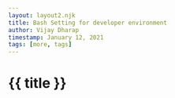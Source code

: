 ```yaml
---
layout: layout2.njk
title: Bash Setting for developer environment
author: Vijay Dharap
timestamp: January 12, 2021
tags: [more, tags]
---
```


# {{ title }}

